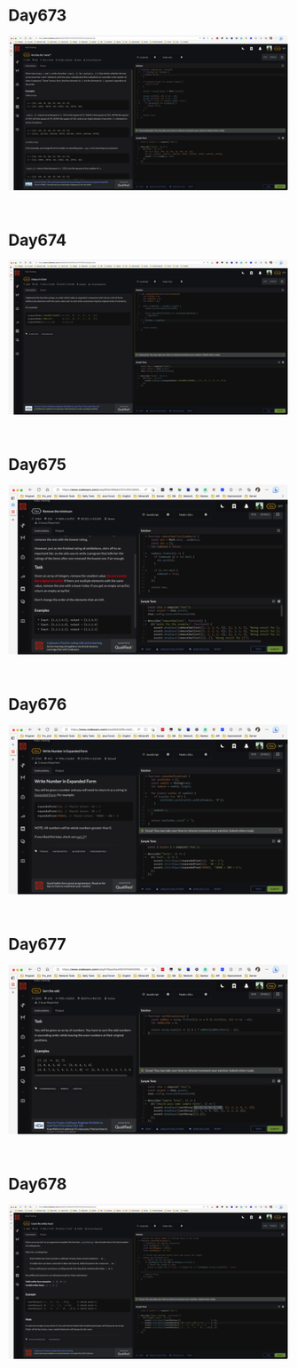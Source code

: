 # Day673

![day673](2305img.assets/day673.png)

&nbsp;

# Day674

![day674](2305img.assets/day674.png)

&nbsp;

# Day675

![day675](2305img.assets/day675.png)

&nbsp;

# Day676

![day676](2305img.assets/day676.png)

&nbsp;

# Day677

![Day677](../06/2306img.assets/Day677.png)

&nbsp;

# Day678

![day678](../06/2306img.assets/day678.png)
